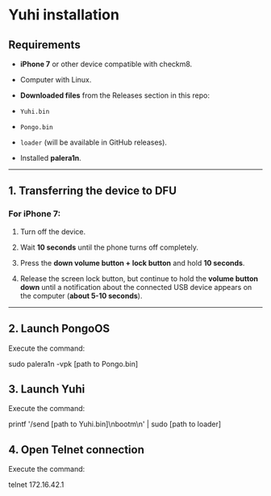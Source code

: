 # Yuhi installation

## Requirements

- **iPhone 7** or other device compatible with checkm8.

- Computer with Linux.

- **Downloaded files** from the Releases section in this repo:

- `Yuhi.bin`

- `Pongo.bin`

- `loader` (will be available in GitHub releases).

- Installed **palera1n**.

---

## 1. Transferring the device to DFU

### For iPhone 7:

1. Turn off the device.

2. Wait **10 seconds** until the phone turns off completely.

3. Press the **down volume button + lock button** and hold **10 seconds**.

4. Release the screen lock button, but continue to hold the **volume button down** until a notification about the connected USB device appears on the computer (**about 5-10 seconds**).

---

## 2. Launch PongoOS

Execute the command:

sudo palera1n -vpk [path to Pongo.bin]

## 3. Launch Yuhi

Execute the command:

printf '/send [path to Yuhi.bin]\nbootm\n' | sudo [path to loader]

## 4. Open Telnet connection

Execute the command:

telnet 172.16.42.1

